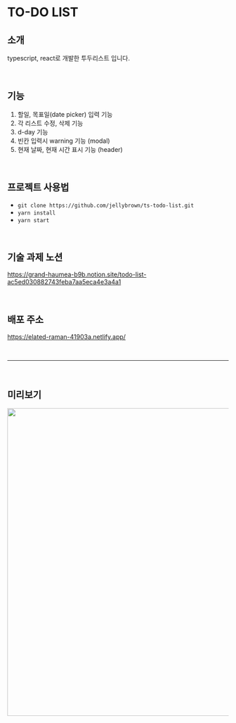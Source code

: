 # TO-DO LIST

## 소개

typescript, react로 개발한 투두리스트 입니다.

<br>

## 기능

1. 할일, 목표일(date picker) 입력 기능
2. 각 리스트 수정, 삭제 기능
3. d-day 기능
4. 빈칸 입력시 warning 기능 (modal)
5. 현재 날짜, 현재 시간 표시 기능 (header)

<br>

## 프로젝트 사용법

- `git clone https://github.com/jellybrown/ts-todo-list.git`
- `yarn install`
- `yarn start`

<br>

## 기술 과제 노션

https://grand-haumea-b9b.notion.site/todo-list-ac5ed030882743feba7aa5eca4e3a4a1

<br>

## 배포 주소

https://elated-raman-41903a.netlify.app/

<br>

---

<br>

## 미리보기

<img src="https://drive.google.com/uc?export=view&id=1YkcPb2RS8GZsMJm5GgFOpuAEjlL6RKJc" width="700">
